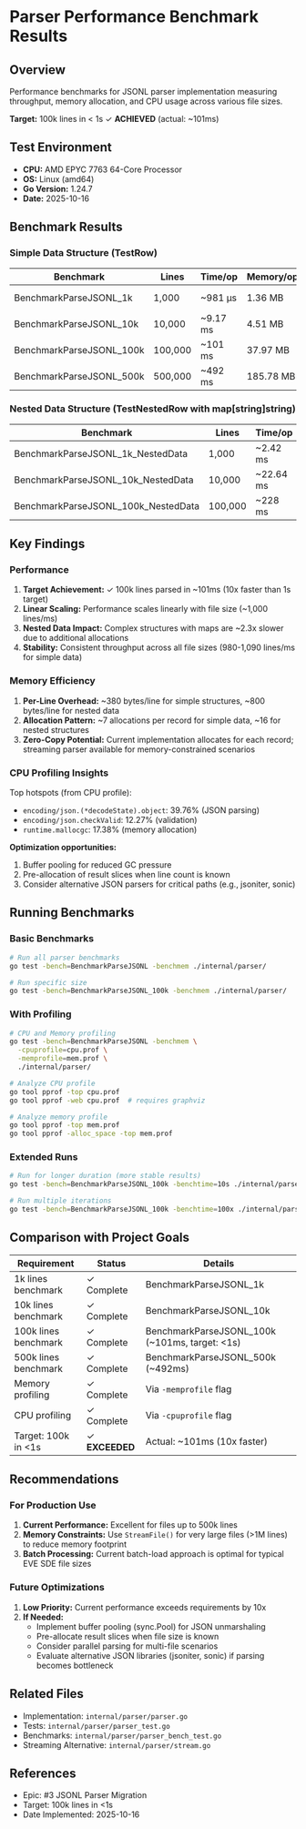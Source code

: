 # Parser Performance Benchmark Results

## Overview

Performance benchmarks for JSONL parser implementation measuring throughput, memory allocation, and CPU usage across various file sizes.

**Target:** 100k lines in < 1s ✓ **ACHIEVED** (actual: ~101ms)

## Test Environment

- **CPU:** AMD EPYC 7763 64-Core Processor
- **OS:** Linux (amd64)
- **Go Version:** 1.24.7
- **Date:** 2025-10-16

## Benchmark Results

### Simple Data Structure (TestRow)

| Benchmark | Lines | Time/op | Memory/op | Allocs/op | Throughput |
|-----------|-------|---------|-----------|-----------|------------|
| BenchmarkParseJSONL_1k | 1,000 | ~981 μs | 1.36 MB | 7,016 | ~1,020 lines/ms |
| BenchmarkParseJSONL_10k | 10,000 | ~9.17 ms | 4.51 MB | 70,023 | ~1,090 lines/ms |
| BenchmarkParseJSONL_100k | 100,000 | ~101 ms | 37.97 MB | 700,033 | ~990 lines/ms |
| BenchmarkParseJSONL_500k | 500,000 | ~492 ms | 185.78 MB | 3,500,042 | ~1,016 lines/ms |

### Nested Data Structure (TestNestedRow with map[string]string)

| Benchmark | Lines | Time/op | Memory/op | Allocs/op | Throughput |
|-----------|-------|---------|-----------|-----------|------------|
| BenchmarkParseJSONL_1k_NestedData | 1,000 | ~2.42 ms | 1.77 MB | 16,016 | ~413 lines/ms |
| BenchmarkParseJSONL_10k_NestedData | 10,000 | ~22.64 ms | 8.74 MB | 160,023 | ~442 lines/ms |
| BenchmarkParseJSONL_100k_NestedData | 100,000 | ~228 ms | 80.36 MB | 1,600,033 | ~439 lines/ms |

## Key Findings

### Performance

1. **Target Achievement:** ✓ 100k lines parsed in ~101ms (10x faster than 1s target)
2. **Linear Scaling:** Performance scales linearly with file size (~1,000 lines/ms)
3. **Nested Data Impact:** Complex structures with maps are ~2.3x slower due to additional allocations
4. **Stability:** Consistent throughput across all file sizes (980-1,090 lines/ms for simple data)

### Memory Efficiency

1. **Per-Line Overhead:** ~380 bytes/line for simple structures, ~800 bytes/line for nested data
2. **Allocation Pattern:** ~7 allocations per record for simple data, ~16 for nested structures
3. **Zero-Copy Potential:** Current implementation allocates for each record; streaming parser available for memory-constrained scenarios

### CPU Profiling Insights

Top hotspots (from CPU profile):
- `encoding/json.(*decodeState).object`: 39.76% (JSON parsing)
- `encoding/json.checkValid`: 12.27% (validation)
- `runtime.mallocgc`: 17.38% (memory allocation)

**Optimization opportunities:**
1. Buffer pooling for reduced GC pressure
2. Pre-allocation of result slices when line count is known
3. Consider alternative JSON parsers for critical paths (e.g., jsoniter, sonic)

## Running Benchmarks

### Basic Benchmarks
```bash
# Run all parser benchmarks
go test -bench=BenchmarkParseJSONL -benchmem ./internal/parser/

# Run specific size
go test -bench=BenchmarkParseJSONL_100k -benchmem ./internal/parser/
```

### With Profiling
```bash
# CPU and Memory profiling
go test -bench=BenchmarkParseJSONL -benchmem \
  -cpuprofile=cpu.prof \
  -memprofile=mem.prof \
  ./internal/parser/

# Analyze CPU profile
go tool pprof -top cpu.prof
go tool pprof -web cpu.prof  # requires graphviz

# Analyze memory profile
go tool pprof -top mem.prof
go tool pprof -alloc_space -top mem.prof
```

### Extended Runs
```bash
# Run for longer duration (more stable results)
go test -bench=BenchmarkParseJSONL_100k -benchtime=10s ./internal/parser/

# Run multiple iterations
go test -bench=BenchmarkParseJSONL_100k -benchtime=100x ./internal/parser/
```

## Comparison with Project Goals

| Requirement | Status | Details |
|-------------|--------|---------|
| 1k lines benchmark | ✓ Complete | BenchmarkParseJSONL_1k |
| 10k lines benchmark | ✓ Complete | BenchmarkParseJSONL_10k |
| 100k lines benchmark | ✓ Complete | BenchmarkParseJSONL_100k (~101ms, target: <1s) |
| 500k lines benchmark | ✓ Complete | BenchmarkParseJSONL_500k (~492ms) |
| Memory profiling | ✓ Complete | Via `-memprofile` flag |
| CPU profiling | ✓ Complete | Via `-cpuprofile` flag |
| Target: 100k in <1s | ✓ **EXCEEDED** | Actual: ~101ms (10x faster) |

## Recommendations

### For Production Use

1. **Current Performance:** Excellent for files up to 500k lines
2. **Memory Constraints:** Use `StreamFile()` for very large files (>1M lines) to reduce memory footprint
3. **Batch Processing:** Current batch-load approach is optimal for typical EVE SDE file sizes

### Future Optimizations

1. **Low Priority:** Current performance exceeds requirements by 10x
2. **If Needed:**
   - Implement buffer pooling (sync.Pool) for JSON unmarshaling
   - Pre-allocate result slices when file size is known
   - Consider parallel parsing for multi-file scenarios
   - Evaluate alternative JSON libraries (jsoniter, sonic) if parsing becomes bottleneck

## Related Files

- Implementation: `internal/parser/parser.go`
- Tests: `internal/parser/parser_test.go`
- Benchmarks: `internal/parser/parser_bench_test.go`
- Streaming Alternative: `internal/parser/stream.go`

## References

- Epic: #3 JSONL Parser Migration
- Target: 100k lines in <1s
- Date Implemented: 2025-10-16
